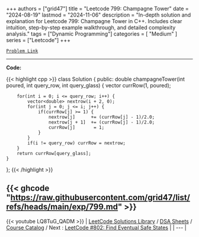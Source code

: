 
+++
authors = ["grid47"]
title = "Leetcode 799: Champagne Tower"
date = "2024-08-19"
lastmod = "2024-11-06"
description = "In-depth solution and explanation for Leetcode 799: Champagne Tower in C++. Includes clear intuition, step-by-step example walkthrough, and detailed complexity analysis."
tags = ["Dynamic Programming"]
categories = [
    "Medium"
]
series = ["Leetcode"]
+++



[`Problem Link`](https://leetcode.com/problems/champagne-tower/description/)

---
**Code:**

{{< highlight cpp >}}
class Solution {
public:
    double champagneTower(int poured, int query_row, int query_glass) {
        vector<double> currRow(1, poured);

        for(int i = 0; i <= query_row; i++) {
            vector<double> nextrow(i + 2, 0);
            for(int j = 0; j <= i; j++) {
                if(currRow[j] >= 1) {
                    nextrow[j]      += (currRow[j] - 1)/2.0;
                    nextrow[j + 1]  += (currRow[j] - 1)/2.0;
                    currRow[j]       = 1;
                }
            }
            if(i != query_row) currRow = nextrow;
        }
        return currRow[query_glass];
    }
};
{{< /highlight >}}

{{< ghcode "https://raw.githubusercontent.com/grid47/list/refs/heads/main/exp/799.md" >}}
---
{{< youtube LQ8TuG_QADM >}}
| [LeetCode Solutions Library](https://grid47.xyz/leetcode/) / [DSA Sheets](https://grid47.xyz/sheets/) / [Course Catalog](https://grid47.xyz/courses/) / Next : [LeetCode #802: Find Eventual Safe States](https://grid47.xyz/posts/leetcode-802-find-eventual-safe-states-solution/) |
| --- |
